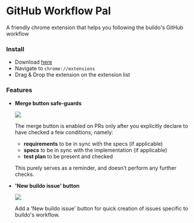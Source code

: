 # GitHub Workflow Pal
A friendly chrome extension that helps you following the buildo's GitHub workflow



### Install
- Download [here](https://github.com/buildo/github-workflow-pal/releases/download/v0.2.0/github-workflow-pal.crx)
- Navigate to `chrome://extensions`
- Drag & Drop the extension on the extension list

### Features

- **Merge button safe-guards**

  ![](https://cloud.githubusercontent.com/assets/691940/10787819/b2738a22-7d73-11e5-9824-cf0777be7b1d.png)

    The merge button is enabled on PRs only after you explicitly declare to have checked a few conditions, namely:
    - **requirements** to be in sync with the specs (if applicable)
    - **specs** to be in sync with the implementation (if applicable)
    - **test plan** to be present and checked

    This purely serves as a reminder, and doesn't perform any further checks.

- **'New buildo issue' button**

  ![](https://cloud.githubusercontent.com/assets/691940/12094956/ff4cc034-b30b-11e5-940c-56cc3ea7e27c.png)

  Add a 'New buildo issue' button for quick creation of issues specific to buildo's workflow.
